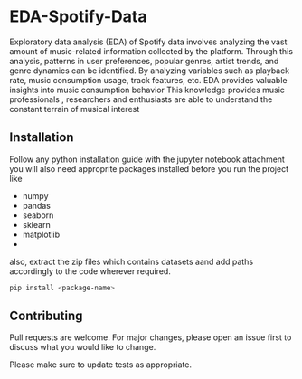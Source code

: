 # EDA-Spotify-Data
Exploratory data analysis (EDA) of Spotify data involves analyzing the vast amount of music-related information collected by the platform. Through this analysis, patterns in user preferences, popular genres, artist trends, and genre dynamics can be identified. By analyzing variables such as playback rate, music consumption usage, track features, etc. EDA provides valuable insights into music consumption behavior This knowledge provides music professionals , researchers and enthusiasts are able to understand the constant terrain of musical interest

## Installation

Follow any python installation guide with the jupyter notebook attachment
you will also need approprite packages installed before you run the project like 
 - numpy
 - pandas
 - seaborn
 - sklearn
 - matplotlib
 - 
also, extract the zip files which contains datasets aand add paths accordingly to the code wherever required.

```bash
pip install <package-name>
```

## Contributing
Pull requests are welcome. For major changes, please open an issue first
to discuss what you would like to change.

Please make sure to update tests as appropriate.
